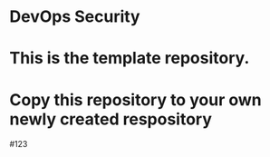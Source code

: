 # DevOps Security
# This is the template repository.
# Copy this repository to your own newly created respository
#123
